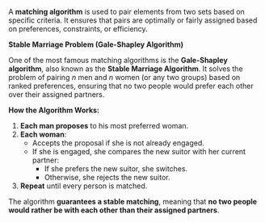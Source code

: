 A **matching algorithm** is used to pair elements from two sets based on specific criteria. It ensures that pairs are optimally or fairly assigned based on preferences, constraints, or efficiency.

**Stable Marriage Problem (Gale-Shapley Algorithm)**

One of the most famous matching algorithms is the **Gale-Shapley algorithm**, also known as the **Stable Marriage Algorithm**. It solves the problem of pairing $n$ men and $n$ women (or any two groups) based on ranked preferences, ensuring that no two people would prefer each other over their assigned partners.

 **How the Algorithm Works:**
1. **Each man proposes** to his most preferred woman.
2. **Each woman**:
    - Accepts the proposal if she is not already engaged.
    - If she is engaged, she compares the new suitor with her current partner:
        - If she prefers the new suitor, she switches.
        - Otherwise, she rejects the new suitor.
3. **Repeat** until every person is matched.

The algorithm **guarantees a stable matching**, meaning that **no two people would rather be with each other than their assigned partners**.